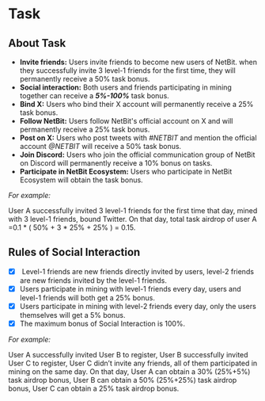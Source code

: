 # Task

## About Task

* **Invite friends:** Users invite friends to become new users of NetBit. when they successfully invite 3 level-1 friends for the first time, they will permanently receive a 50% task bonus.&#x20;
* **Social interaction:** Both users and friends participating in mining together can receive a _**5%-100%**_ task bonus.&#x20;
* **Bind X:** Users who bind their X account will permanently receive a 25% task bonus.&#x20;
* **Follow NetBit:** Users follow NetBit's official account on X and will permanently receive a 25% task bonus.
* **Post on X:** Users who post tweets with _#NETBIT_ and mention the official account _@NETBIT_ will receive a 50% task bonus.&#x20;
* **Join Discord:** Users who join the official communication group of NetBit on Discord will permanently receive a 10% bonus on tasks.
* **Participate in NetBit Ecosystem:** Users who participate in NetBit Ecosystem will obtain the task bonus.&#x20;

_For example:_&#x20;

User A successfully invited 3 level-1 friends for the first time that day, mined with 3 level-1 friends, bound Twitter. On that day, total task airdrop of user A =0.1 \* ( 50% + 3 \* 25% + 25% ) = 0.15.

## Rules of Social Interaction&#x20;

* [x] &#x20;Level-1 friends are new friends directly invited by users, level-2 friends are new friends invited by the level-1 friends.
* [x] Users participate in mining with level-1 friends every day, users and  level-1 friends will both get a 25% bonus.&#x20;
* [x] Users participate in mining with level-2 friends every day, only the users themselves will get a 5% bonus.&#x20;
* [x] The maximum bonus of Social Interaction is 100%.

_For example:_&#x20;

User A successfully invited User B to register, User B successfully invited User C to register, User C didn’t invite any friends, all of them participated in mining on the same day. On that day, User A can obtain a 30% (25%+5%) task airdrop bonus, User B can obtain a 50% (25%+25%) task airdrop bonus, User C can obtain a 25% task airdrop bonus.

